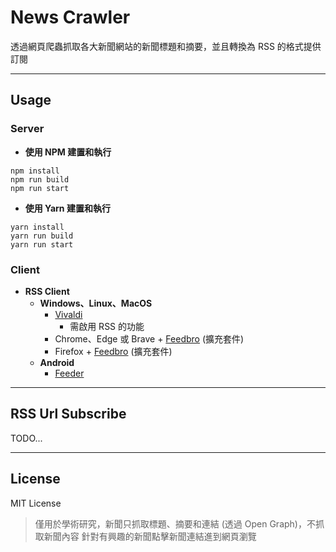 # News Crawler

透過網頁爬蟲抓取各大新聞網站的新聞標題和摘要，並且轉換為 RSS 的格式提供訂閱



---

## Usage

### Server

* **使用 NPM 建置和執行**

```shell
npm install
npm run build
npm run start
```

* **使用 Yarn 建置和執行**

```shell
yarn install
yarn run build
yarn run start
```



### Client

* **RSS Client**
    * **Windows、Linux、MacOS**
        * [Vivaldi](https://vivaldi.com/zh-hant/features/feed-reader/)
            * 需啟用 RSS 的功能
        * Chrome、Edge 或 Brave + [Feedbro](https://chrome.google.com/webstore/detail/feedbro/mefgmmbdailogpfhfblcnnjfmnpnmdfa?hl=zh-TW) (擴充套件)
        * Firefox + [Feedbro](https://addons.mozilla.org/zh-TW/firefox/addon/feedbroreader/) (擴充套件)
    * **Android**
        * [Feeder](https://play.google.com/store/apps/details?id=com.nononsenseapps.feeder.play)



---

## RSS Url Subscribe

TODO...



---

## License

MIT License

> 僅用於學術研究，新聞只抓取標題、摘要和連結 (透過 Open Graph)，不抓取新聞內容
> 針對有興趣的新聞點擊新聞連結進到網頁瀏覽

